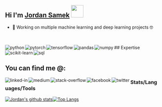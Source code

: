 ## Hi I'm [Jordan Samek](https://js3lliott.github.io/) <img src="https://raw.githubusercontent.com/syedareehaquasar/syedareehaquasar/master/gifs/Hi.gif" width="40" height="40" />

<!--
**js3lliott/js3lliott** is a ✨ _special_ ✨ repository because its `README.md` (this file) appears on your GitHub profile.

Here are some ideas to get you started:

- 🔭 I’m currently working on ...
- 😄 Pronouns: ...
- ⚡ Fun fact: ...
-->

- 🌱  Working on multiple machine learning and deep learning projects 🤓

<br>
<br>
## Expertise
<img align="left" alt="python" src="https://img.shields.io/badge/python%20-%2320232a.svg?&style=for-the-badge&logo=python&logoColor=%2361DAFB" />
<img align="left" alt="pytorch" src="https://img.shields.io/badge/pytorch-f94144?logo=pytorch&logoColor=white&style=for-the-badge" />
<img align="left" alt="tensorflow" src="https://img.shields.io/badge/tensorflow-ff4800?logo=tensorflow&logoColor=white&style=for-the-badge" />
<img align="left" alt="pandas" src="https://img.shields.io/badge/pandas-%23316192.svg?&style=for-the-badge&logo=pandas&logoColor=white" />
<img align="left" alt="numpy" src="https://img.shields.io/badge/numpy-6495ED?logo=numpy&logoColor=white&style=for-the-badge" />
<img align="left" alt="scikit-learn" src="https://img.shields.io/badge/scikit%20learn-ff9f1c?logo=scikit-learn&logoColor=white&style=for-the-badge" />
<img align="left" alt="sql" src="https://img.shields.io/badge/sql%20-%236DB33F.svg?&style=for-the-badge&logo=sql&logoColor=white" />
<br>
<br>

## You can find me **@**: 
[<img align="left" alt="linked-in" src="https://img.shields.io/badge/linkedin-%230077B5.svg?&style=for-the-badge&logo=linkedin&logoColor=white" />](https://www.linkedin.com/in/jordan-samek/)
[<img align="left" alt="medium" src="https://img.shields.io/badge/medium-%2312100E.svg?&style=for-the-badge&logo=medium&logoColor=white" />](https://medium.com/@jordan.samek)
[<img align="left" alt="stack-overflow" src="https://img.shields.io/badge/stack%20overflow-FE7A16?logo=stack-overflow&logoColor=white&style=for-the-badge" />](https://stackoverflow.com/users/9242747/elliott)
[<img align="left" alt="facebook" src="https://img.shields.io/badge/facebook-%231877F2.svg?&style=for-the-badge&logo=facebook&logoColor=white" />](https://www.facebook.com/jordan.samek)
[<img align="left" alt="twitter" src="https://img.shields.io/badge/twitter-%231DA1F2.svg?&style=for-the-badge&logo=twitter&logoColor=white" />](https://twitter.com/samekjordan)


### Stats/Languages/Tools
[![Jordan's github stats](https://github-readme-stats.vercel.app/api?username=js3lliott&show_icons=true&theme=gotham)](https://github.com/js3lliott/github-readme-stats)[![Top Langs](https://github-readme-stats.vercel.app/api/top-langs/?username=js3lliott&theme=gotham&layout=compact)](https://github.com/anuraghazra/github-readme-stats)
